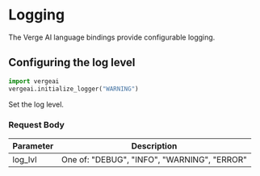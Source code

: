 # Logging

The Verge AI language bindings provide configurable logging.

## Configuring the log level

```python
import vergeai
vergeai.initialize_logger("WARNING")
```

Set the log level.

### Request Body

Parameter | Description
--------- | -----------
log_lvl | One of: "DEBUG", "INFO", "WARNING", "ERROR"
